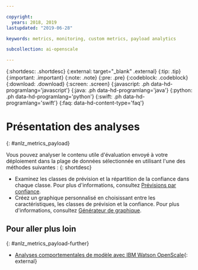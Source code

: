 ```yaml
---

copyright:
  years: 2018, 2019
lastupdated: "2019-06-28"

keywords: metrics, monitoring, custom metrics, payload analytics

subcollection: ai-openscale

---
```


{:shortdesc: .shortdesc}
{:external: target="_blank" .external}
{:tip: .tip}
{:important: .important}
{:note: .note}
{:pre: .pre}
{:codeblock: .codeblock}
{:download: .download}
{:screen: .screen}
{:javascript: .ph data-hd-programlang='javascript'}
{:java: .ph data-hd-programlang='java'}
{:python: .ph data-hd-programlang='python'}
{:swift: .ph data-hd-programlang='swift'}
{:faq: data-hd-content-type='faq'}

# Présentation des analyses
{: #anlz_metrics_payload}

Vous pouvez analyser le contenu utile d'évaluation envoyé à votre déploiement dans la plage de données sélectionnée en utilisant l'une des méthodes suivantes :
{: shortdesc}

- Examinez les classes de prévision et la répartition de la confiance dans chaque classe. Pour plus d'informations, consultez
[Prévisions par confiance](/docs/services/ai-openscale?topic=ai-openscale-anlz_metrics_payload-confidence).
- Créez un graphique personnalisé en choisissant entre les caractéristiques, les classes de prévision et la confiance. Pour plus d'informations, consultez
[Générateur de graphique](/docs/services/ai-openscale?topic=ai-openscale-chart_builder).

## Pour aller plus loin
{: #anlz_metrics_payload-further}

- [Analyses comportementales de modèle avec IBM Watson OpenScale](https://medium.com/trusted-ai/model-behavioural-insights-using-ibm-watson-openscale-f8bcd2311f4e){: external}

